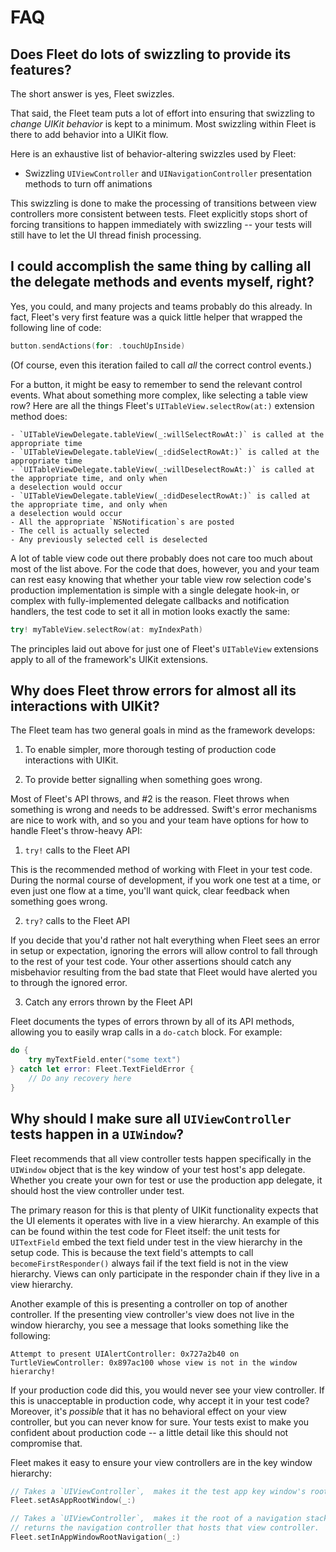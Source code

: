# FAQ
## Does Fleet do lots of swizzling to provide its features?
The short answer is yes, Fleet swizzles.

That said, the Fleet team puts a lot of effort into ensuring that swizzling to _change UIKit behavior_
is kept to a minimum. Most swizzling within Fleet is there to add behavior into a UIKit flow.

Here is an exhaustive list of behavior-altering swizzles used by Fleet:
- Swizzling `UIViewController` and `UINavigationController` presentation methods to turn off animations

This swizzling is done to make the processing of transitions between view controllers more
consistent between tests. Fleet explicitly stops short of forcing transitions to happen
immediately with swizzling -- your tests will still have to let the UI thread finish processing.

## I could accomplish the same thing by calling all the delegate methods and events myself, right?
Yes, you could, and many projects and teams probably do this already. In fact, Fleet's very first feature was a
quick little helper that wrapped the following line of code:

```swift
button.sendActions(for: .touchUpInside)
```

(Of course, even this iteration failed to call _all_ the correct control events.)

For a button, it might be easy to remember to send the relevant control events. What about something more
complex, like selecting a table view row? Here are all the things Fleet's `UITableView.selectRow(at:)`
extension method does:
```
- `UITableViewDelegate.tableView(_:willSelectRowAt:)` is called at the appropriate time
- `UITableViewDelegate.tableView(_:didSelectRowAt:)` is called at the appropriate time
- `UITableViewDelegate.tableView(_:willDeselectRowAt:)` is called at the appropriate time, and only when
a deselection would occur
- `UITableViewDelegate.tableView(_:didDeselectRowAt:)` is called at the appropriate time, and only when
a deselection would occur
- All the appropriate `NSNotification`s are posted
- The cell is actually selected
- Any previously selected cell is deselected
```

A lot of table view code out there probably does not care too much about most of the list above. For
the code that does, however, you and your team can rest easy knowing that whether your table view row
selection code's production implementation is simple with a single delegate hook-in, or complex with
fully-implemented delegate callbacks and notification handlers, the test code to set it all in motion looks
exactly the same:

```swift
try! myTableView.selectRow(at: myIndexPath)
```

The principles laid out above for just one of Fleet's `UITableView` extensions apply to all of the
framework's UIKit extensions.

## Why does Fleet throw errors for almost all its interactions with UIKit?
The Fleet team has two general goals in mind as the framework develops:

1) To enable simpler, more thorough testing of production code interactions with UIKit.

2) To provide better signalling when something goes wrong.

Most of Fleet's API throws, and #2 is the reason. Fleet throws when something is wrong and needs to be
addressed. Swift's error mechanisms are nice to work with, and so you and your team have options for
how to handle Fleet's throw-heavy API:

1) `try!` calls to the Fleet API

This is the recommended method of working with Fleet in your test code. During the normal course of
development, if you work one test at a time, or even just one flow at a time, you'll want quick, clear
feedback when something goes wrong.

2) `try?` calls to the Fleet API

If you decide that you'd rather not halt everything when Fleet sees an error in setup or expectation,
ignoring the errors will allow control to fall through to the rest of your test code. Your other
assertions should catch any misbehavior resulting from the bad state that Fleet would have alerted you
to through the ignored error.

3) Catch any errors thrown by the Fleet API

Fleet documents the types of errors thrown by all of its API methods, allowing you to easily wrap calls
in a `do-catch` block. For example:

```swift
do {
	try myTextField.enter("some text")
} catch let error: Fleet.TextFieldError {
	// Do any recovery here
}
```

## Why should I make sure all `UIViewController` tests happen in a `UIWindow`?
Fleet recommends that all view controller tests happen specifically in the `UIWindow` object that is
the key window of your test host's app delegate. Whether you create your own for test or use the
production app delegate, it should host the view controller under test.

The primary reason for this is that plenty of UIKit functionality expects that the UI elements it
operates with live in a view hierarchy. An example of this can be found within the test code for Fleet
itself: the unit tests for `UITextField` embed the text field under test in the view hierarchy in the setup
code. This is because the text field's attempts to call `becomeFirstResponder()` always fail if the text
field is not in the view hierarchy. Views can only participate in the responder chain if they live in a
view hierarchy.

Another example of this is presenting a controller on top of another controller. If the presenting view
controller's view does not live in the window hierarchy, you see a message that looks something like the
following:

```
Attempt to present UIAlertController: 0x727a2b40 on TurtleViewController: 0x897ac100 whose view is not in the window hierarchy!
```

If your production code did this, you would never see your view controller. If this is unacceptable in production
code, why accept it in your test code? Moreover, it's _possible_ that it has no behavioral effect on your view
controller, but you can never know for sure. Your tests exist to make you confident about production code -- a
little detail like this should not compromise that.

Fleet makes it easy to ensure your view controllers are in the key window hierarchy:
```swift
// Takes a `UIViewController`,  makes it the test app key window's root, and kicks off its lifecycle.
Fleet.setAsAppRootWindow(_:)

// Takes a `UIViewController`,  makes it the root of a navigation stack, kicks off the lifecycle, and
// returns the navigation controller that hosts that view controller.
Fleet.setInAppWindowRootNavigation(_:)
```
